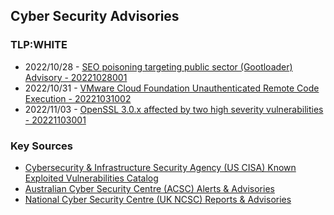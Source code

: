 ## Cyber Security Advisories

### TLP:WHITE

- 2022/10/28 - [SEO poisoning targeting public sector (Gootloader) Advisory - 20221028001](advisories/20221028001-seopoisoning-gootloader-advisory.md)
- 2022/10/31 - [VMware Cloud Foundation Unauthenticated Remote Code Execution - 20221031002](advisories/20221031002-vmware-cloudfoundation-vulnerability.md)
- 2022/11/03 - [OpenSSL 3.0.x affected by two high severity vulnerabilities - 20221103001](advisories/20221103001-openSSL-vulnerability.md)

### Key Sources

- [Cybersecurity & Infrastructure Security Agency (US CISA) Known Exploited Vulnerabilities Catalog](https://www.cisa.gov/known-exploited-vulnerabilities-catalog)
- [Australian Cyber Security Centre (ACSC) Alerts & Advisories](https://www.cyber.gov.au/acsc/view-all-content/alerts%26advisories)
- [National Cyber Security Centre (UK NCSC) Reports & Advisories](https://www.ncsc.gov.uk/section/keep-up-to-date/reports-advisories)
